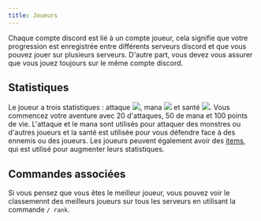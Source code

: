 ```yaml
---
title: Joueurs
---
```


Chaque compte discord est lié à un compte joueur, cela signifie que votre progression est enregistrée entre différents serveurs discord et que vous pouvez jouer sur plusieurs serveurs. D'autre part, vous devez vous assurer que vous jouez toujours sur le même compte discord.

## Statistiques

Le joueur a trois statistiques : attaque <img src='https://d2lqwktucnc67y.cloudfront.net/icons/Attack.png'>, mana <img src='https://d2lqwktucnc67y.cloudfront.net/icons/Mana.png'> et santé <img src='https://d2lqwktucnc67y.cloudfront.net/icons/Health.png'>. Vous commencez votre aventure avec 20 d'attaques, 50 de mana et 100 points de vie.
L'attaque et le mana sont utilisés pour attaquer des monstres ou d'autres joueurs et la santé est utilisée pour vous défendre face à des ennemis ou des joueurs.
Les joueurs peuvent également avoir des [items](/fr/docs/features/items), qui est utilisé pour augmenter leurs statistiques.

## Commandes associées

Si vous pensez que vous êtes le meilleur joueur, vous pouvez voir le classemennt des meilleurs joueurs sur tous les serveurs en utilisant la commande `/ rank`.
